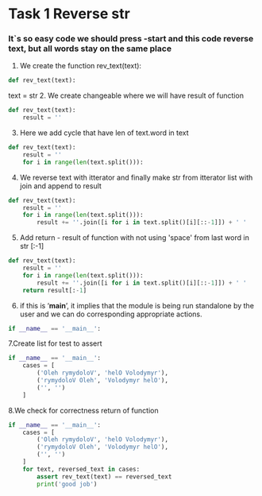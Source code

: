 # Task 1 Reverse str


### It`s so easy code we should press -start and this code reverse text, but all words stay on the same place


1. We create the function rev_text(text): 
````python
def rev_text(text):
````
text = str
2. We create сhangeable where we will have result of function
````python
def rev_text(text):
    result = ''
````
3. Here we add сycle that have len of text.word in text
````python
def rev_text(text):
    result = ''
    for i in range(len(text.split())):
````
4. We reverse text with itterator and finally make str from itterator list with join and append to result
````python
def rev_text(text):
    result = ''
    for i in range(len(text.split())):
        result += ''.join([i for i in text.split()[i][::-1]]) + ' '
````
5. Add return - result of function with not using 'space' from last word in str [:-1]
````python
def rev_text(text):
    result = ''
    for i in range(len(text.split())):
        result += ''.join([i for i in text.split()[i][::-1]]) + ' '
    return result[:-1]
````
6. if this is ‘__main__’, it implies that the module is being run standalone by the user and we can do corresponding appropriate actions.
````python
if __name__ == '__main__':
````
7.Create list for test to assert
````python
if __name__ == '__main__':
    cases = [
        ('Oleh rymydoloV', 'helO Volodymyr'),
        ('rymydoloV Oleh', 'Volodymyr helO'),
        ('', '')
    ]
````
8.We сheck for correctness return of function
````python
if __name__ == '__main__':
    cases = [
        ('Oleh rymydoloV', 'helO Volodymyr'),
        ('rymydoloV Oleh', 'Volodymyr helO'),
        ('', '')
    ]
    for text, reversed_text in cases:
        assert rev_text(text) == reversed_text
        print('good job')
````